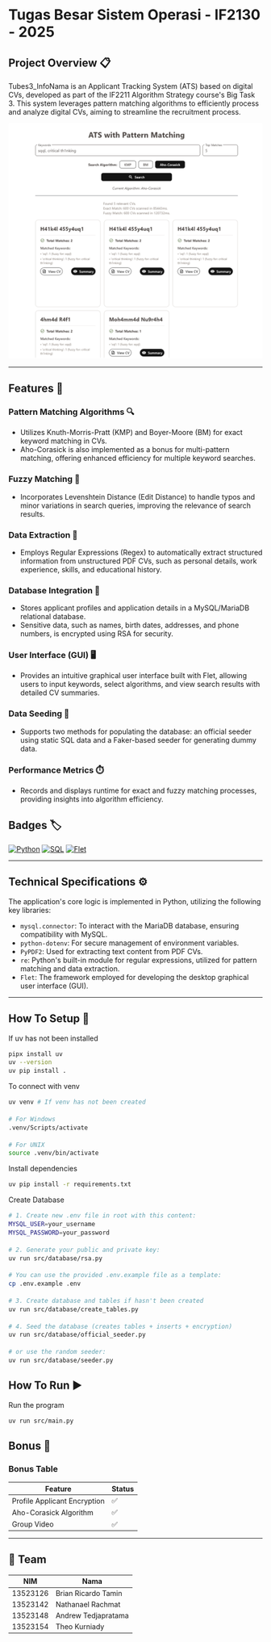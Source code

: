 # Tugas Besar Sistem Operasi - IF2130 - 2025

## Project Overview 📋

Tubes3_InfoNama is an Applicant Tracking System (ATS) based on digital CVs, developed as part of the IF2211 Algorithm Strategy course's Big Task 3. This system leverages pattern matching algorithms to efficiently process and analyze digital CVs, aiming to streamline the recruitment process.

<p align="center">
  <img src="img/image.png" alt="Tubes3_InfoNama" width="800" >
  <br>
</p>

---

## Features 🌟

### Pattern Matching Algorithms 🔍

-   Utilizes Knuth-Morris-Pratt (KMP) and Boyer-Moore (BM) for exact keyword matching in CVs.
-   Aho-Corasick is also implemented as a bonus for multi-pattern matching, offering enhanced efficiency for multiple keyword searches.

### Fuzzy Matching 🤖

-   Incorporates Levenshtein Distance (Edit Distance) to handle typos and minor variations in search queries, improving the relevance of search results.

### Data Extraction 📝

-   Employs Regular Expressions (Regex) to automatically extract structured information from unstructured PDF CVs, such as personal details, work experience, skills, and educational history.

### Database Integration 💾

-   Stores applicant profiles and application details in a MySQL/MariaDB relational database.
-   Sensitive data, such as names, birth dates, addresses, and phone numbers, is encrypted using RSA for security.

### User Interface (GUI) 🖥️

-   Provides an intuitive graphical user interface built with Flet, allowing users to input keywords, select algorithms, and view search results with detailed CV summaries.

### Data Seeding 🌱

-   Supports two methods for populating the database: an official seeder using static SQL data and a Faker-based seeder for generating dummy data.

### Performance Metrics ⏱️

-   Records and displays runtime for exact and fuzzy matching processes, providing insights into algorithm efficiency.

## Badges 🏷️

[![Python](https://img.shields.io/badge/Python-3776AB?style=for-the-badge&logo=python&logoColor=white)](https://www.python.org/)
[![SQL](https://img.shields.io/badge/SQL-4479A1?style=for-the-badge&logo=sql&logoColor=white)](https://www.w3schools.com/sql/)
[![Flet](https://img.shields.io/badge/Flet-00BFFF?style=for-the-badge&logo=flet&logoColor=white)](https://flet.dev/)

---

## Technical Specifications ⚙️

The application's core logic is implemented in Python, utilizing the following key libraries:

-   `mysql.connector`: To interact with the MariaDB database, ensuring compatibility with MySQL.
-   `python-dotenv`: For secure management of environment variables.
-   `PyPDF2`: Used for extracting text content from PDF CVs.
-   `re`: Python's built-in module for regular expressions, utilized for pattern matching and data extraction.
-   `Flet`: The framework employed for developing the desktop graphical user interface (GUI).

---

## How To Setup 🔧

If uv has not been installed

```bash
pipx install uv
uv --version
uv pip install .
```

To connect with venv

```bash
uv venv # If venv has not been created

# For Windows
.venv/Scripts/activate

# For UNIX
source .venv/bin/activate
```

Install dependencies

```bash
uv pip install -r requirements.txt
```

Create Database

```bash
# 1. Create new .env file in root with this content:
MYSQL_USER=your_username
MYSQL_PASSWORD=your_password

# 2. Generate your public and private key:
uv run src/database/rsa.py

# You can use the provided .env.example file as a template:
cp .env.example .env

# 3. Create database and tables if hasn't been created
uv run src/database/create_tables.py

# 4. Seed the database (creates tables + inserts + encryption)
uv run src/database/official_seeder.py

# or use the random seeder:
uv run src/database/seeder.py
```

## How To Run ▶️

Run the program

```bash
uv run src/main.py
```

## Bonus 🎁

### Bonus Table

| Feature                      | Status |
| ---------------------------- | ------ |
| Profile Applicant Encryption | ✅     |
| Aho-Corasick Algorithm       | ✅     |
| Group Video                  | ✅     |

---

## 👥 Team

| NIM      | Nama                |
| -------- | ------------------- |
| 13523126 | Brian Ricardo Tamin |
| 13523142 | Nathanael Rachmat   |
| 13523148 | Andrew Tedjapratama |
| 13523154 | Theo Kurniady       |
